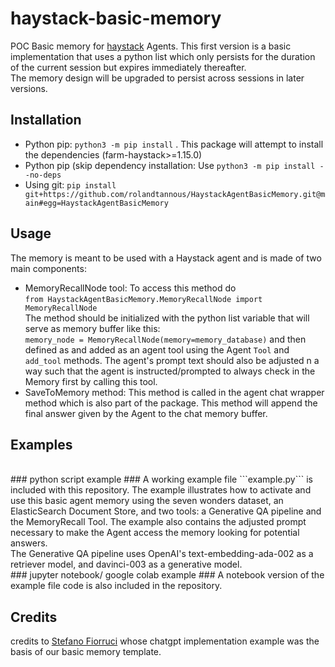 # haystack-basic-memory

POC Basic memory for [haystack](https://github.com/deepset-ai/haystack) Agents.
This first version is a basic implementation that uses a python list which only persists for the duration of the current session but expires immediately thereafter.</br>
The memory design will be upgraded to persist across sessions in later versions.


## Installation

- Python pip: ```python3 -m pip install``` . This package will attempt to install the dependencies (farm-haystack>=1.15.0)
- Python pip (skip dependency installation: Use  ```python3 -m pip install --no-deps```
- Using git: ```pip install git+https://github.com/rolandtannous/HaystackAgentBasicMemory.git@main#egg=HaystackAgentBasicMemory```


## Usage

The memory is meant to be used with a Haystack agent and is made of two main components:
- MemoryRecallNode tool: To access this method do </br>```from HaystackAgentBasicMemory.MemoryRecallNode import MemoryRecallNode```</br> The method should be initialized with the python list variable that will serve as memory buffer like this:</br> ```memory_node = MemoryRecallNode(memory=memory_database)``` and then defined as and added as an agent tool using the Agent ```Tool``` and  ```add_tool``` methods. The agent's prompt text should also be adjusted n a way such that the agent is instructed/prompted to always check in the Memory first by calling this tool.
- SaveToMemory method: This method is called in the agent chat wrapper method which is also part of the package. This method will append the final answer given by the Agent to the chat memory buffer.

## Examples
</br>
### python script example ###
A working example file ```example.py``` is included with this repository. The example illustrates how to activate and use this basic agent memory using the seven wonders dataset, an ElasticSearch Document Store, and two tools: a Generative QA pipeline and the MemoryRecall Tool. The example also contains the adjusted prompt necessary to make the Agent access the memory looking for potential answers.</br>
The Generative QA pipeline uses OpenAI's text-embedding-ada-002 as a retriever model, and davinci-003 as a generative model.
</br>
### jupyter notebook/ google colab example ###
A notebook version of the example file code is also included in the repository.

## Credits
credits to [Stefano Fiorruci](https://github.com/anakin87) whose chatgpt implementation example was the basis of our basic memory template. 







